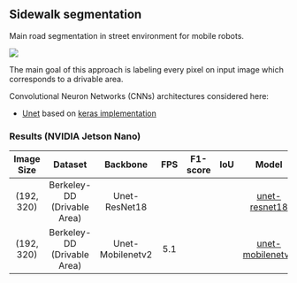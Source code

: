 ## Sidewalk segmentation
Main road segmentation in street environment for mobile robots.

<img src="https://github.com/RuslanAgishev/robot_scene_understanding/tree/master/figures/sidewalk_segmentation.png" />

The main goal of this approach is labeling every pixel on input image which corresponds to a drivable area.

Convolutional Neuron Networks (CNNs) architectures considered here:
- [Unet](https://arxiv.org/abs/1505.04597) based on [keras implementation](https://github.com/qubvel/segmentation_models)

### Results (NVIDIA Jetson Nano)
| Image Size | Dataset                     | Backbone             | FPS  | F1-score |IoU   | Model    |
|:----------:|:---------------------------:|:--------------------:|:----:|:--------:|:----:|:--------:|
| (192, 320) | Berkeley-DD (Drivable Area) | Unet-ResNet18        |      |          |      |[unet-resnet18]() |
| (192, 320) | Berkeley-DD (Drivable Area) | Unet-Mobilenetv2     | 5.1  |          |      |[unet-mobilenetv2]() |


